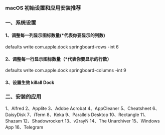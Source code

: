 ### macOS 初始设置和应用安装推荐

### 一、系统设置 
#### 1、调整每一列显示图标数量(*代表你要显示的列数) 
defaults write com.apple.dock springboard-rows -int 6
#### 2、调整每一行显示图标数量（*代表你要显示的行数） 
defaults write com.apple.dock springboard-columns -int 9 
#### 3、设置生效 killall Dock

###  二、安装的应用
1、Alfred 
2、Applite 
3、Adobe Acrobat 
4、AppCleaner 
5、Cheatsheet 
6、DaisyDisk 
7、iTerm 
8、Keka 
9、Parallels Desktop 
10、Rectangle 
11、Shazam 
12、Shadowrockert 
13、v2rayN 
14、The Unarchiver 
15、Windows App 
16、Telegram
